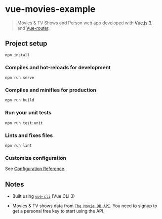 # vue-movies-example
> Movies & TV Shows and Person web app developed with [Vue.js 3](http://vuejs.org/guide/), and [Vue-router](https://router.vuejs.org/). 

## Project setup
```
npm install
```

### Compiles and hot-reloads for development
```
npm run serve
```

### Compiles and minifies for production
```
npm run build
```

### Run your unit tests
```
npm run test:unit
```

### Lints and fixes files
```
npm run lint
```

### Customize configuration
See [Configuration Reference](https://cli.vuejs.org/config/).


## Notes
* Built using  [`vue-cli`](https://github.com/vuejs/vue-cli) (Vue CLI 3)

* Movies & TV shows data from [`The Movie DB API`](https://www.themoviedb.org/documentation/api). You need to signup to get a personal free key to start using the API.
